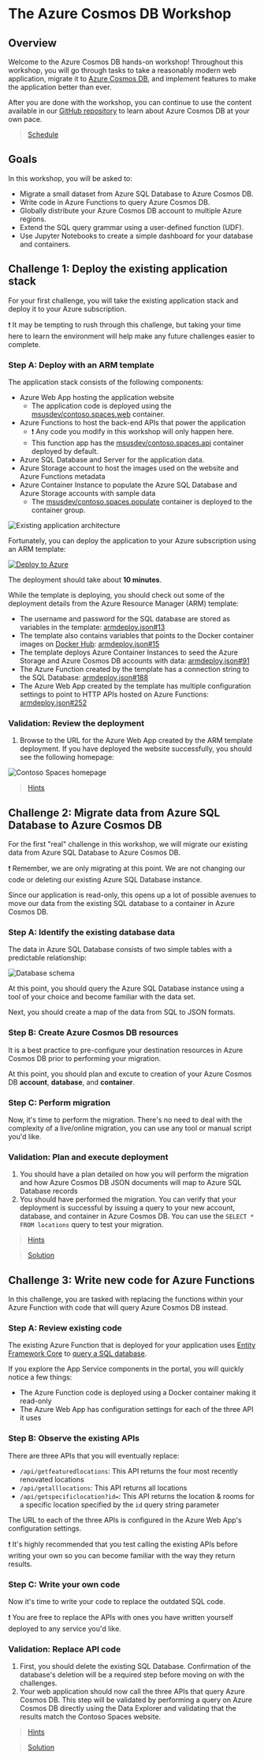 # The Azure Cosmos DB Workshop

## Overview

Welcome to the Azure Cosmos DB hands-on workshop! Throughout this workshop, you will go through tasks to take a reasonably modern web application, migrate it to [Azure Cosmos DB](https://azure.microsoft.com/services/cosmos-db/), and implement features to make the application better than ever.

After you are done with the workshop, you can continue to use the content available in our [GitHub repository](https://github.com/msusdev/cosmosdb_app_modernization) to learn about Azure Cosmos DB at your own pace.

> [Schedule](.\schedule\readme.md)

## Goals

In this workshop, you will be asked to:

- Migrate a small dataset from Azure SQL Database to Azure Cosmos DB.
- Write code in Azure Functions to query Azure Cosmos DB.
- Globally distribute your Azure Cosmos DB account to multiple Azure regions.
- Extend the SQL query grammar using a user-defined function (UDF).
- Use Jupyter Notebooks to create a simple dashboard for your database and containers.

## Challenge 1: Deploy the existing application stack

For your first challenge, you will take the existing application stack and deploy it to your Azure subscription.

❗ It may be tempting to rush through this challenge, but taking your time here to learn the environment will help make any future challenges easier to complete.

### Step A: Deploy with an ARM template

The application stack consists of the following components:

- Azure Web App hosting the application website
  - The application code is deployed using the [msusdev/contoso.spaces.web](https://hub.docker.com/r/msusdev/contoso.spaces.web) container.
- Azure Functions to host the back-end APIs that power the application
  - ❗ Any code you modify in this workshop will only happen here.
  - This function app has the [msusdev/contoso.spaces.api](https://hub.docker.com/r/msusdev/contoso.spaces.api) container deployed by default.
- Azure SQL Database and Server for the application data.
- Azure Storage account to host the images used on the website and Azure Functions metadata
- Azure Container Instance to populate the Azure SQL Database and Azure Storage accounts with sample data
  - The [msusdev/contoso.spaces.populate](https://hub.docker.com/r/msusdev/contoso.spaces.populate) container is deployed to the container group.

![Existing application architecture](./media/01-arch.png)

Fortunately, you can deploy the application to your Azure subscription using an ARM template:

[![Deploy to Azure](https://docs.microsoft.com/en-us/azure/templates/media/deploy-to-azure.svg)](https://portal.azure.com/#create/Microsoft.Template/uri/https%3A%2F%2Fraw.githubusercontent.com%2FMSUSDEV%2Fcosmosdb_app_modernization%2Fmaster%2Farmdeploy.json)

The deployment should take about **10 minutes**.

While the template is deploying, you should check out some of the deployment details from the Azure Resource Manager (ARM) template:

- The username and password for the SQL database are stored as variables in the template: [armdeploy.json#13](https://github.com/MSUSDEV/cosmosdb_app_modernization/blob/fb8685af8a93301801d9f612b35c9dd791de2d79/armdeploy.json#L13)
- The template also contains variables that points to the Docker container images on [Docker Hub](https://hub.docker.com/r/msusdev): [armdeploy.json#15](https://github.com/MSUSDEV/cosmosdb_app_modernization/blob/fb8685af8a93301801d9f612b35c9dd791de2d79/armdeploy.json#L15)
- The template deploys Azure Container Instances to seed the Azure Storage and Azure Cosmos DB accounts with data: [armdeploy.json#91](https://github.com/MSUSDEV/cosmosdb_app_modernization/blob/fb8685af8a93301801d9f612b35c9dd791de2d79/armdeploy.json#L91)
- The Azure Function created by the template has a connection string to the SQL Database: [armdeploy.json#188](https://github.com/MSUSDEV/cosmosdb_app_modernization/blob/fb8685af8a93301801d9f612b35c9dd791de2d79/armdeploy.json#L188)
- The Azure Web App created by the template has multiple configuration settings to point to HTTP APIs hosted on Azure Functions: [armdeploy.json#252](https://github.com/MSUSDEV/cosmosdb_app_modernization/blob/fb8685af8a93301801d9f612b35c9dd791de2d79/armdeploy.json#L252)

### Validation: Review the deployment

1. Browse to the URL for the Azure Web App created by the ARM template deployment. If you have deployed the website successfully, you should see the following homepage:

![Contoso Spaces homepage](./media/01-validation.png)

> [Hints](./hints/01-deploy/)

## Challenge 2: Migrate data from Azure SQL Database to Azure Cosmos DB

For the first "real" challenge in this workshop, we will migrate our existing data from Azure SQL Database to Azure Cosmos DB.

❗ Remember, we are only migrating at this point. We are not changing our code or deleting our existing Azure SQL Database instance.

Since our application is read-only, this opens up a lot of possible avenues to move our data from the existing SQL database to a container in Azure Cosmos DB.

### Step A: Identify the existing database data

The data in Azure SQL Database consists of two simple tables with a predictable relationship:

![Database schema](./media/02-schema.png)

At this point, you should query the Azure SQL Database instance using a tool of your choice and become familiar with the data set.

Next, you should create a map of the data from SQL to JSON formats.

### Step B: Create Azure Cosmos DB resources

It is a best practice to pre-configure your destination resources in Azure Cosmos DB prior to performing your migration.

At this point, you should plan and excute to creation of your Azure Cosmos DB **account**, **database**, and **container**.

### Step C: Perform migration

Now, it's time to perform the migration. There's no need to deal with the complexity of a live/online migration, you can use any tool or manual script you'd like.

### Validation: Plan and execute deployment

1. You should have a plan detailed on how you will perform the migration and how Azure Cosmos DB JSON documents will map to Azure SQL Database records
1. You should have performed the migration. You can verify that your deployment is successful by issuing a query to your new account, database, and container in Azure Cosmos DB. You can use the ``SELECT * FROM locations`` query to test your migration.

> [Hints](./hints/02-migrate/)

> [Solution](./solutions/02-migrate/)

## Challenge 3: Write new code for Azure Functions

In this challenge, you are tasked with replacing the functions within your Azure Function with code that will query Azure Cosmos DB instead.

### Step A: Review existing code

The existing Azure Function that is deployed for your application uses [Entity Framework Core](https://github.com/dotnet/efcore) to [query a SQL database](https://github.com/MSUSDEV/cosmosdb_app_modernization/blob/42abddaa9b3a8f5112a295c88b6092819e475f01/src/Contoso.Spaces.Api.Sql/GetFeaturedLocations.cs#L35).

If you explore the App Service components in the portal, you will quickly notice a few things:

- The Azure Function code is deployed using a Docker container making it read-only
- The Azure Web App has configuration settings for each of the three API it uses

### Step B: Observe the existing APIs

There are three APIs that you will eventually replace:

- ``/api/getfeaturedlocations``: This API returns the four most recently renovated locations
- ``/api/getalllocations``: This API returns all locations
- ``/api/getspecificlocation?id=``: This API returns the location & rooms for a specific location specified by the ``id`` query string parameter

The URL to each of the three APIs is configured in the Azure Web App's configuration settings.

❗ It's highly recommended that you test calling the existing APIs before writing your own so you can become familiar with the way they return results.

### Step C: Write your own code

Now it's time to write your code to replace the outdated SQL code.

❗ You are free to replace the APIs with ones you have written yourself deployed to any service you'd like.

### Validation: Replace API code

1. First, you should delete the existing SQL Database. Confirmation of the database's deletion will be a required step before moving on with the challenges.
1. Your web application should now call the three APIs that query Azure Cosmos DB. This step will be validated by performing a query on Azure Cosmos DB directly using the Data Explorer and validating that the results match the Contoso Spaces website.

> [Hints](./hints/03-refactor/)

> [Solution](./solutions/03-refactor/)
